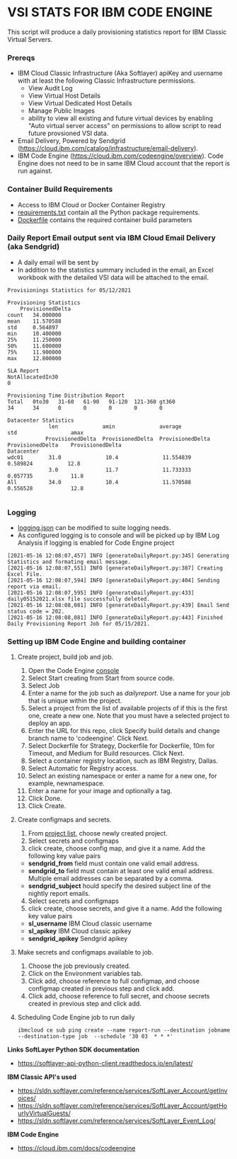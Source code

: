 # **VSI STATS FOR IBM CODE ENGINE**

This script will produce a daily provisioning statistics report for IBM Classic Virtual Servers.  

### Prereqs
* IBM Cloud Classic Infrastructure (Aka Softlayer) apiKey and username with at least the following Classic Infrastructure permissions.
    * View Audit Log 
    * View Virtual Host Details
    * View Virtual Dedicated Host Details
    * Manage Public Images
    * ability to view all existing and future virtual devices by enabling "Auto virtual server access" on permissions to allow script to read future provsioned VSI data.
* Email Delivery, Powered by Sendgrid (https://cloud.ibm.com/catalog/infrastructure/email-delivery).
* IBM Code Engine (https://cloud.ibm.com/codeengine/overview).  Code Engine does not need to be in same IBM Cloud account that the report is run against.


### Container Build Requirements

* Access to IBM Cloud or Docker Container Registry
* [requirements.txt](requirements.txt) contain all the Python package requirements.
* [Dockerfile](Dockerfile) contains the required container build parameters

### Daily Report Email output sent via IBM Cloud Email Delivery (aka Sendgrid)
* A daily email will be sent by
* In addition to the statistics summary included in the email, an Excel workbook with the detailed VSI data will be attached to the email.

````
Provisionings Statistics for 05/12/2021

Provisioning Statistics
	ProvisionedDelta
count 	34.000000
mean 	11.570588
std 	0.564897
min 	10.400000
25% 	11.250000
50% 	11.600000
75% 	11.900000
max 	12.800000

SLA Report
NotAllocatedIn30
0

Provisioning Time Distribution Report
Total	0to30	31-60	61-90	91-120	121-360	gt360
34      34      0       0       0       0       0

Datacenter Statistics
		     len 	          amin 	            average 	        std 	            amax
		    ProvisionedDelta  ProvisionedDelta 	ProvisionedDelta 	ProvisionedDelta 	ProvisionedDelta
Datacenter 					
wdc01 	     31.0              10.4              11.554839           0.589824 	        12.8
             3.0               11.7              11.733333 	        0.057735 	        11.8
All          34.0              10.4              11.570588 	        0.556528 	        12.8


````

### Logging
* [logging.json](logging.json) can be modified to suite logging needs.
* As configured logging is to console and will be picked up by IBM Log Analysis if logging is enabled for Code Engine project

````
[2021-05-16 12:08:07,457] INFO [generateDailyReport.py:345] Generating Statistics and formating email message.
[2021-05-16 12:08:07,551] INFO [generateDailyReport.py:387] Creating Excel File.
[2021-05-16 12:08:07,594] INFO [generateDailyReport.py:404] Sending report via email.
[2021-05-16 12:08:07,595] INFO [generateDailyReport.py:433] daily05152021.xlsx file successfully deleted.
[2021-05-16 12:08:08,081] INFO [generateDailyReport.py:439] Email Send status code = 202.
[2021-05-16 12:08:08,081] INFO [generateDailyReport.py:443] Finished Daily Provisioning Report Job for 05/15/2021.
````

### Setting up IBM Code Engine and building container
1. Create project, build job and job.
    1. Open the Code Engine [console](https://cloud.ibm.com/codeengine/overview)
    2. Select Start creating from Start from source code.
    3. Select Job
    4. Enter a name for the job such as _dailyreport_. Use a name for your job that is unique within the project.
    5. Select a project from the list of available projects of if this is the first one, create a new one. Note that you must have a selected project to deploy an app.
    6. Enter the URL for this repo, click Specify build details and change branch name to 'codeengine'. Click Next.
    7. Select Dockerfile for Strategy, Dockerfile for Dockerfile, 10m for Timeout, and Medium for Build resources. Click Next.
    8. Select a container registry location, such as IBM Registry, Dallas.
    9. Select Automatic for Registry access.
    10. Select an existing namespace or enter a name for a new one, for example, newnamespace.
    11. Enter a name for your image and optionally a tag.
    12. Click Done.
    13. Click Create.

2. Create configmaps and secrets.
    1. From [project list](https://cloud.ibm.com/codeengine/projects), choose newly created project.
    2. Select secrets and configmaps
    3. click create, choose config map, and give it a name.  Add the following key value pairs
      * **sendgrid_from** field must contain one valid email address.
      * **sendgrid_to** field must contain at least one valid email address.  Multiple email addresses can be separated by a comma.
      * **sendgrid_subject** hould specify the desired subject line of the nightly report emails.
    4. Select secrets and configmaps
    5. click create, choose secrets, and give it a name.  Add the following key value pairs
      * **sl_username** IBM Cloud classic username
      * **sl_apikey**  IBM Cloud classic apikey
      * **sendgrid_apikey** Sendgrid apikey

3. Make secrets and configmaps available to job.
    1. Choose the job previously created.
    2. Click on the Environment variables tab.
    3. Click add, choose reference to full configmap, and choose configmap created in previous step and click add.
    4. Click add, choose reference to full secret, and choose secrets created in previous step and click add.
 
4. Scheduling Code Engine job to run daily
   ````bazaar
   ibmcloud ce sub ping create --name report-run --destination jobname --destination-type job  --schedule '30 03  * * *'    
   ````
      

**Links**
**SoftLayer Python SDK documentation**
* https://softlayer-api-python-client.readthedocs.io/en/latest/

**IBM Classic API's used**
* https://sldn.softlayer.com/reference/services/SoftLayer_Account/getInvoices/
* https://sldn.softlayer.com/reference/services/SoftLayer_Account/getHourlyVirtualGuests/
* https://sldn.softlayer.com/reference/services/SoftLayer_Event_Log/

**IBM Code Engine**
* https://cloud.ibm.com/docs/codeengine